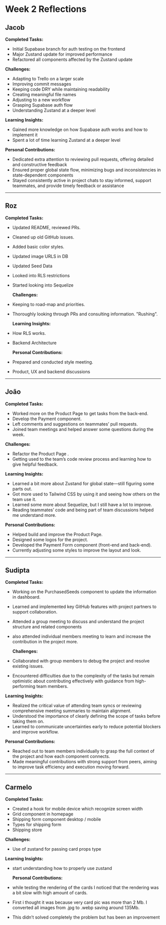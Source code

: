 # Week 2 Reflections

## Jacob

**Completed Tasks:**

- Initial Supabase branch for auth testing on the frontend
- Major Zustand update for improved performance
- Refactored all components affected by the Zustand update

**Challenges:**

- Adapting to Trello on a larger scale
- Improving commit messages
- Keeping code DRY while maintaining readability
- Creating meaningful file names
- Adjusting to a new workflow
- Grasping Supabase auth flow
- Understanding Zustand at a deeper level

**Learning Insights:**

- Gained more knowledge on how Supabase auth works and how to implement it
- Spent a lot of time learning Zustand at a deeper level

**Personal Contributions:**

- Dedicated extra attention to reviewing pull requests, offering detailed and constructive feedback
- Ensured proper global state flow, minimizing bugs and inconsistencies in state-dependent components
- Stayed consistently active in project chats to stay informed, support teammates, and provide timely feedback or assistance

---

## Roz

**Completed Tasks:**

- Updated README, reviewed PRs.
- Cleaned up old GitHub issues.
- Added basic color styles.
- Updated image URLS in DB
- Updated Seed Data
- Looked into RLS restrictions
- Started looking into Sequelize

  **Challenges:**

- Keeping to road-map and priorities.
- Thoroughly looking through PRs and consulting information. "Rushing".

  **Learning Insights:**

- How RLS works.
- Backend Architecture

  **Personal Contributions:**

- Prepared and conducted style meeting.
- Product, UX and backend discussions

---

## João

**Completed Tasks:**

- Worked more on the Product Page to get tasks from the back-end.
- Develop the Payment component.
- Left comments and suggestions on teammates’ pull requests.
- Joined team meetings and helped answer some questions during the week.

**Challenges:**

- Refactor the Product Page .
- Getting used to the team’s code review process and learning how to give helpful feedback.

**Learning Insights:**

- Learned a bit more about Zustand for global state—still figuring some parts out.
- Got more used to Tailwind CSS by using it and seeing how others on the team use it.
- Learned some more about Sequelize, but I still have a lot to improve.
- Reading teammates’ code and being part of team discussions helped me understand more.

**Personal Contributions:**

- Helped build and improve the Product Page.
- Designed some logos for the project.
- Developed the Payment Form component (front-end and back-end).
- Currently adjusting some styles to improve the layout and look.

---

## Sudipta

**Completed Tasks:**

- Working on the PurchasedSeeds component to update the information in dashboard.
- Learned and implemented key GitHub features with project partners to support collaboration.
- Attended a group meeting to discuss and understand the project structure and related components
- also attended individual members meeting to learn and increase the contribution in the project more.

  **Challenges:**

- Collaborated with group members to debug the project and resolve existing issues.
- Encountered difficulties due to the complexity of the tasks but remain optimistic about contributing effectively with guidance from high-performing team members.

**Learning Insights:**

- Realized the critical value of attending team syncs or reviewing comprehensive meeting summaries to maintain alignment.
- Understood the importance of clearly defining the scope of tasks before taking them on.
- Learned to communicate uncertainties early to reduce potential blockers and improve workflow.

**Personal Contributions:**

- Reached out to team members individually to grasp the full context of the project and how each component connects.
- Made meaningful contributions with strong support from peers, aiming to improve task efficiency and execution moving forward.

---

## Carmelo

**Completed Tasks:**

- Created a hook for mobile device which recognize screen width
- Grid component in homepage
- Shipping form component desktop / mobile
- Types for shipping form
- Shipping store

**Challenges:**

- Use of zustand for passing card props type

**Learning Insights:**

- start understanding how to properly use zustand

  **Personal Contributions:**

- while testing the rendering of the cards I noticed that the rendering was a bit slow with high amount of cards.
- First i thought it was because very card pic was more than 2 Mb. I converted all images from .jpg to .webp saving around 135Mb.
- This didn’t solved completely the problem but has been an improvement
